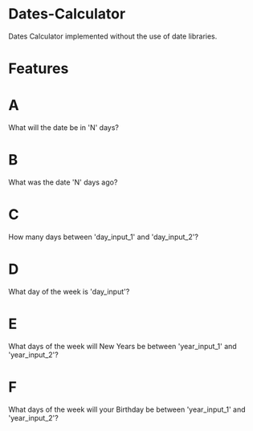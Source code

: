 # Dates-Calculator
Dates Calculator implemented without the use of date libraries.

# Features
# A
What will the date be in 'N' days?
# B
What was the date 'N' days ago?
# C
How many days between 'day_input_1' and 'day_input_2'?
# D
What day of the week is 'day_input'?
# E
What days of the week will New Years be between 'year_input_1' and 'year_input_2'?
# F
What days of the week will your Birthday be between 'year_input_1' and 'year_input_2'? 

